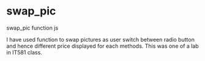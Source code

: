 # swap_pic
swap_pic function js

I have used function to swap pictures as user switch between radio button and hence different price displayed for each
methods. This was one of a lab in IT581 class.
